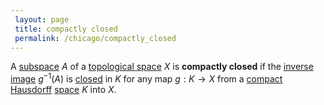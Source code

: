 ```yaml
---
 layout: page
 title: compactly closed
 permalink: /chicago/compactly_closed
---
```

A [subspace](https://mathgloss.github.io/MathGloss/chicago/subspace_topology) $A$ of a [topological space](https://mathgloss.github.io/MathGloss/chicago/topological_space) $X$ is **compactly closed** if the [inverse image](https://mathgloss.github.io/MathGloss/chicago/inverse_image) $g^{-1}(A)$ is [closed](https://mathgloss.github.io/MathGloss/chicago/closed) in $K$ for any map $g:K\to X$ from a [compact](https://mathgloss.github.io/MathGloss/chicago/compact) [Hausdorff](https://mathgloss.github.io/MathGloss/chicago/Hausdorff) [space](https://mathgloss.github.io/MathGloss/chicago/topological_space)  $K$ into $X$. 
